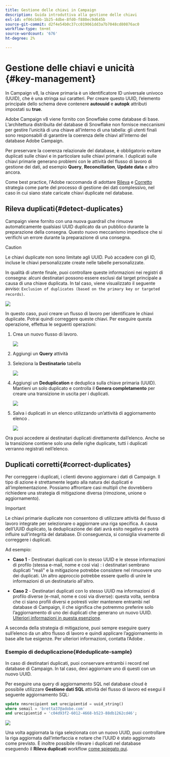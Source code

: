 ```yaml
---
title: Gestione delle chiavi in Campaign
description: Guida introduttiva alla gestione delle chiavi
exl-id: ef06cb6b-1b25-4dbe-8fd0-f880ec9d645b
source-git-commit: d2f4e54b0c37cc019061dd3a7b7048cd80876ac0
workflow-type: tm+mt
source-wordcount: '676'
ht-degree: 2%

---
```


# Gestione delle chiavi e unicità {#key-management}

In Campaign v8, la chiave primaria è un identificatore ID universale univoco (UUID), che è una stringa sui caratteri. Per creare questo UUID, l’elemento principale dello schema deve contenere **autouuid** e **autopk** attributi impostati su **true**.

Adobe Campaign v8 viene fornito con Snowflake come database di base. L’architettura distribuita del database di Snowflake non fornisce meccanismi per gestire l’unicità di una chiave all’interno di una tabella: gli utenti finali sono responsabili di garantire la coerenza delle chiavi all’interno del database Adobe Campaign.

Per preservare la coerenza relazionale del database, è obbligatorio evitare duplicati sulle chiavi e in particolare sulle chiavi primarie. I duplicati sulle chiavi primarie generano problemi con le attività del flusso di lavoro di gestione dei dati, ad esempio **Query**, **Reconciliation**, **Update data** e altro ancora.

Come best practice, l&#39;Adobe raccomanda di adottare [Rileva](#detect-duplicates) e [Corretto](#correct-duplicates) strategia come parte del processo di gestione dei dati complessivo, nel caso in cui siano state caricate chiavi duplicate nel database.

## Rileva duplicati{#detect-duplicates}

Campaign viene fornito con una nuova guardrail che rimuove automaticamente qualsiasi UUID duplicato da un pubblico durante la preparazione della consegna. Questo nuovo meccanismo impedisce che si verifichi un errore durante la preparazione di una consegna.

>[!CAUTION]
>
>Le chiavi duplicate non sono limitate agli UUID. Può accadere con gli ID, incluse le chiavi personalizzate create nelle tabelle personalizzate.

In qualità di utente finale, puoi controllare queste informazioni nei registri di consegna: alcuni destinatari possono essere esclusi dal target principale a causa di una chiave duplicata. In tal caso, viene visualizzato il seguente avviso: `Exclusion of duplicates (based on the primary key or targeted records)`.

![](assets/delivery-log-duplicates.png)

In questo caso, puoi creare un flusso di lavoro per identificare le chiavi duplicate. Potrai quindi correggere queste chiavi. Per eseguire questa operazione, effettua le seguenti operazioni:

1. Crea un nuovo flusso di lavoro.

   ![](assets/new-wf.png)

1. Aggiungi un **Query** attività
1. Seleziona la **Destinatario** tabella

   ![](assets/add-query-on-rcp.png)

1. Aggiungi un **Deduplication** e deduplica sulla chiave primaria (UUID). Mantieni un solo duplicato e controlla il  **Genera completamento** per creare una transizione in uscita per i duplicati.

   ![](assets/deduplicate.png)

1. Salva i duplicati in un elenco utilizzando un’attività di aggiornamento elenco .

   ![](assets/list-update.png)

Ora puoi accedere ai destinatari duplicati direttamente dall’elenco. Anche se la transizione contiene solo una delle righe duplicate, tutti i duplicati verranno registrati nell’elenco.


## Duplicati corretti{#correct-duplicates}

Per correggere i duplicati, i clienti devono aggiornare i dati di Campaign. Il tipo di azione è strettamente legato alla natura dei duplicati e all’implementazione. Possiamo affrontare casi multipli che dovrebbero richiedere una strategia di mitigazione diversa (rimozione, unione o aggiornamento).

>[!IMPORTANT]
>
>Le chiavi primarie duplicate non consentono di utilizzare attività del flusso di lavoro integrate per selezionare o aggiornare una riga specifica. A causa dell’UUID duplicato, la deduplicazione dei dati avrà esito negativo e potrà influire sull’integrità del database. Di conseguenza, si consiglia vivamente di correggere i duplicati.

Ad esempio:

* **Caso 1** - Destinatari duplicati con lo stesso UUID e le stesse informazioni di profilo (stessa e-mail, nome e così via) : i destinatari sembrano duplicati &quot;reali&quot; e la mitigazione potrebbe consistere nel rimuovere uno dei duplicati.
Un altro approccio potrebbe essere quello di unire le informazioni di un destinatario all&#39;altro.

* **Caso 2** - Destinatari duplicati con lo stesso UUID ma informazioni di profilo diverse (e-mail, nome e così via diverse): questa volta, sembra che ci siano profili diversi e potresti voler mantenere entrambi nel database di Campaign, il che significa che potremmo preferire solo l’aggiornamento di uno dei duplicati che generano un nuovo UUID. [Ulteriori informazioni in questa esenzione](#deduplicate-sample).

A seconda della strategia di mitigazione, puoi sempre eseguire query sull’elenco da un altro flusso di lavoro e quindi applicare l’aggiornamento in base alle tue esigenze. Per ulteriori informazioni, contatta l’Adobe .

### Esempio di deduplicazione{#deduplicate-sample}

In caso di destinatari duplicati, puoi conservare entrambi i record nel database di Campaign. In tal caso, devi aggiornare uno di questi con un nuovo UUID.

Per eseguire una query di aggiornamento SQL nel database cloud è possibile utilizzare **Gestione dati SQL** attività del flusso di lavoro ed esegui il seguente aggiornamento SQL:

```sql
update nmsrecipient set urecipientid = uuid_string()
where semail = 'bretta37@adobe.com'
and urecipientid = 'c04d93f2-6012-4668-b523-88db1262cd46';
```

![](assets/sql-data-management.png)

Una volta aggiornata la riga selezionata con un nuovo UUID, puoi controllare la riga aggiornata dall’interfaccia e notare che l’UUID è stato aggiornato come previsto. È inoltre possibile rilevare i duplicati nel database eseguendo il **Rileva duplicati** workflow [come spiegato qui](#detect-duplicates).
